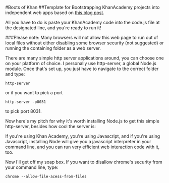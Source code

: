 #Boots of Khan
##Template for Bootstrapping KhanAcademy projects into independent web apps based on [this blog post](http://www.petercollingridge.co.uk/blog/running-khan-academy-programs-your-computer).

All you have to do is paste your KhanAcademy code into the code.js file at the designated line, and you're ready to run it!

###Please note:
Many browsers will not allow this web page to run out of local files without either disabling some browser security (not suggested) or running the containing folder as a web server.

There are many simple http server applications around, you can choose one on your platform of choice.  I personally use http-server, a global Node.js module.  Once that's set up, you just have to navigate to the correct folder and type:

	http-server
or if you want to pick a port

	http-server -p8031
to pick port 8031.

Now here's my pitch for why it's worth installing Node.js to get this simple http-server, besides how cool the server is:

If you're using Khan Academy, you're using Javascript, and if you're using Javascript, installing Node will give you a javascript interpreter in your command line, and you can run very efficient web interaction code with it, too.

Now I'll get off my soap box.  If you want to disallow chrome's security from your command line, type:

	chrome --allow-file-acess-from-files